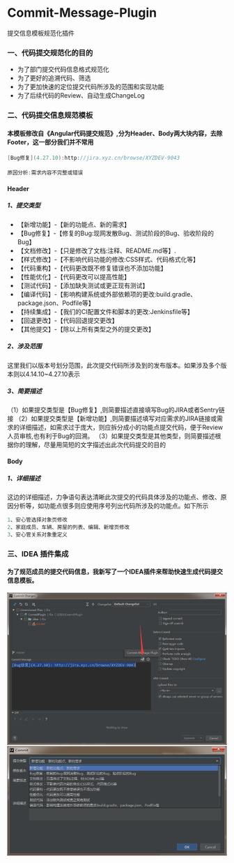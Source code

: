 # Commit-Message-Plugin
提交信息模板规范化插件
### 一、代码提交规范化的目的
* 为了部门提交代码信息格式规范化
* 为了更好的追溯代码、筛选
* 为了更加快速的定位提交代码所涉及的范围和实现功能
* 为了后续代码的Review、自动生成ChangeLog

### 二、代码提交信息规范模板
#### 本模板修改自《Angular代码提交规范》,分为Header、Body两大块内容，去除Footer，这一部分我们并不常用
```java
[Bug修复](4.27.10):http://jira.xyz.cn/browse/XYZDEV-9043

原因分析:需求内容不完整或错误
```
#### Header
##### 1、提交类型
* 【新增功能】-【新的功能点、新的需求】
* 【Bug修复】-【修复的Bug:现网发散Bug、测试阶段的Bug、验收阶段的Bug】
* 【文档修改】-【只是修改了文档:注释、README.md等】.
* 【样式修改】-【不影响代码功能的修改:CSS样式、代码格式化等】
* 【代码重构】-【代码更改既不修复错误也不添加功能】
* 【性能优化】-【代码更改可以提高性能】
* 【测试代码】-【添加缺失测试或更正现有测试】
* 【编译代码】-【影响构建系统或外部依赖项的更改:build.gradle、package.json、Podfile等】
* 【持续集成】-【我们的CI配置文件和脚本的更改:Jenkinsfile等】
* 【回退更改】-【代码回退提交更改】
* 【其他提交】-【除以上所有类型之外的提交更改】

##### 2、涉及范围
这里我们以版本号划分范围，此次提交代码所涉及到的发布版本。如果涉及多个版本则以4.14.10~4.27.10表示

##### 3、简要描述
（1）如果提交类型是【Bug修复】,则简要描述直接填写Bug的JIRA或者Sentry链接
（2）如果提交类型是【新增功能】,则简要描述填写对应需求的JIRA链接或需求的详细描述，如需求过于庞大，则应拆分成小的功能点提交代码，便于Review人员审核,也有利于Bug的回溯。
（3）如果提交类型是其他类型，则简要描述根据你的理解，尽量用简短的文字描述出此次代码提交的目的

#### Body
##### 1、详细描述
这边的详细描述，力争语句表达清晰此次提交的代码具体涉及的功能点、修改、原因分析等，如功能点很多则应使用序号列出代码所涉及的功能点。如下所示
```java
1、安心管选择对象页修改
2、家庭成员、车辆、房屋的列表、编辑、新增页修改
3、安心管关系对象重定义
```

### 三、IDEA 插件集成
#### 为了规范成员的提交代码信息，我新写了一个IDEA插件来帮助快速生成代码提交信息模板。
![](/raw/TM20190417113549.png)
![](/raw/TM20190417113624.png)